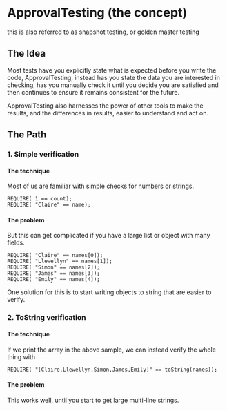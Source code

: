 <a id="top"></a>
# ApprovalTesting (the concept)

this is also referred to as snapshot testing, or golden master testing

## The Idea
Most tests have you explicitly state what is expected before you write the code,
ApprovalTesting, instead has you state the data you are interested in checking,
has you manually check it until you decide you are satisfied and then continues
to ensure it remains consistent for the future.

ApprovalTesting also harnesses the power of other tools to make
the results, and the differences in results, easier to understand and act on.



## The Path

### 1. Simple verification

#### The technique

Most of us are familiar with simple checks for numbers or strings.
```
REQUIRE( 1 == count);
REQUIRE( "Claire" == name);
```

#### The problem
But this can get complicated if you have a large list or object with many fields.
```
REQUIRE( "Claire" == names[0]);
REQUIRE( "Llewellyn" == names[1]);
REQUIRE( "Simon" == names[2]);
REQUIRE( "James" == names[3]);
REQUIRE( "Emily" == names[4]);
```

One solution for this is to start writing objects to string that are easier to verify.

### 2. ToString verification

#### The technique

If we print the array in the above sample, we can instead verify the whole thing with
```
REQUIRE( "[Claire,Llewellyn,Simon,James,Emily]" == toString(names));
```

#### The problem
This works well, until you start to get large multi-line strings.